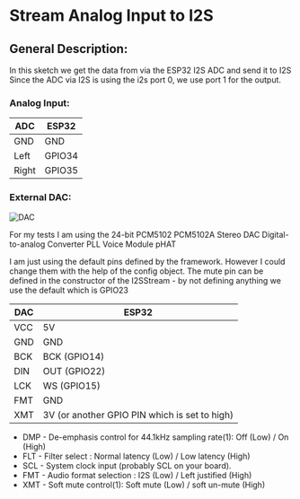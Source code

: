 
# Stream Analog Input to I2S

## General Description:

In this sketch we get the data from via the ESP32 I2S ADC and send it to I2S
Since the ADC via I2S is using the i2s port 0, we use port 1 for the output.

### Analog Input:

| ADC     |  ESP32
| --------| ---------------
| GND     |  GND
| Left    |  GPIO34
| Right   |  GPIO35


### External DAC:

![DAC](https://pschatzmann.github.io/arduino-audio-tools/resources/dac.jpeg)

For my tests I am using the 24-bit PCM5102 PCM5102A Stereo DAC Digital-to-analog Converter PLL Voice Module pHAT

I am just using the default pins defined by the framework. However I could change them with the help of the config object. The mute pin can be defined in the constructor of the I2SStream - by not defining anything we use the default which is GPIO23

DAC  |	ESP32
-----|----------------
VCC  |	5V
GND  |	GND
BCK  |	BCK (GPIO14)
DIN  |	OUT (GPIO22)
LCK  |	WS (GPIO15)
FMT  |	GND
XMT  |	3V (or another GPIO PIN which is set to high)

- DMP - De-emphasis control for 44.1kHz sampling rate(1): Off (Low) / On (High)
- FLT - Filter select : Normal latency (Low) / Low latency (High)
- SCL - System clock input (probably SCL on your board).
- FMT - Audio format selection : I2S (Low) / Left justified (High)
- XMT - Soft mute control(1): Soft mute (Low) / soft un-mute (High)

